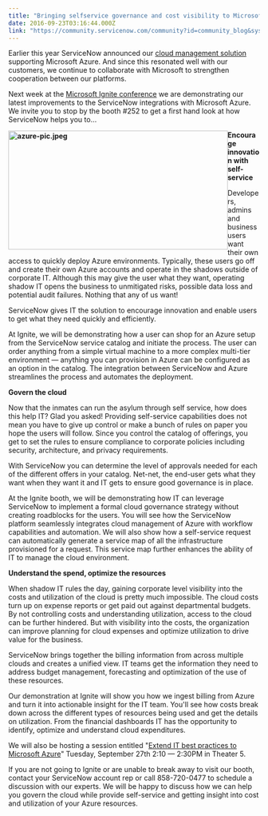 ```yaml
---
title: "Bringing selfservice governance and cost visibility to Microsoft Azure in the Enterprise Live Demos at Microsoft Ignite"
date: 2016-09-23T03:16:44.000Z
link: "https://community.servicenow.com/community?id=community_blog&sys_id=2b1ea26ddbd0dbc01dcaf3231f9619c0"
---
```

<p>Earlier this year ServiceNow announced our <a title="w.servicenow.com/products/orchestration/cloud-management.html" href="http://www.servicenow.com/products/orchestration/cloud-management.html">cloud management solution</a> supporting Microsoft Azure. And since this resonated well with our customers, we continue to collaborate with Microsoft to strengthen cooperation between our platforms.</p><p></p><p>Next week at the <a title="gnite.microsoft.com/" href="https://ignite.microsoft.com/">Microsoft Ignite conference</a> we are demonstrating our latest improvements to the ServiceNow integrations with Microsoft Azure.   We invite you to stop by the booth #252 to get a first hand look at how ServiceNow helps you to…</p><p></p><p><strong><img   alt="azure-pic.jpeg" class="image-1 jive-image" height="238" src="eb388006db9c5fc03eb27a9e0f961906.iix" style="float: left; height: 238px; width: 439.7826086956522px;" width="440"/>Encourage innovation with self-service </strong></p><p></p><p>Developers, admins and business users want their own access to quickly deploy Azure environments. Typically, these users go off and create their own Azure accounts and operate in the shadows outside of corporate IT. Although this may give the user what they want, operating shadow IT opens the business to unmitigated risks, possible data loss and potential audit failures. Nothing that any of us want!</p><p></p><p>ServiceNow gives IT the solution to encourage innovation and enable users to get what they need quickly and efficiently.</p><p></p><p>At Ignite, we will be demonstrating how a user can shop for an Azure setup from the ServiceNow service catalog and initiate the process. The user can order anything from a simple virtual machine to a more complex multi-tier environment — anything you can provision in Azure can be configured as an option in the catalog. The integration between ServiceNow and Azure streamlines the process and automates the deployment.</p><p></p><p><strong>Govern the cloud</strong></p><p></p><p>Now that the inmates can run the asylum through self service, how does this help IT? Glad you asked! Providing self-service capabilities does not mean you have to give up control or make a bunch of rules on paper you hope the users will follow. Since you control the catalog of offerings, you get to set the rules to ensure compliance to corporate policies including security, architecture, and privacy requirements.</p><p></p><p>With ServiceNow you can determine the level of approvals needed for each of the different offers in your catalog. Net-net, the end-user gets what they want when they want it and IT gets to ensure good governance is in place.</p><p></p><p>At the Ignite booth, we will be demonstrating how IT can leverage ServiceNow to implement a formal cloud governance strategy without creating roadblocks for the users. You will see how the ServiceNow platform seamlessly integrates cloud management of Azure with workflow capabilities and automation. We will also show how a self-service request can automatically generate a service map of all the infrastructure provisioned for a request. This service map further enhances the ability of IT to manage the cloud environment.</p><p></p><p><strong>Understand the spend, optimize the resources</strong></p><p></p><p>When shadow IT rules the day, gaining corporate level visibility into the costs and utilization of the cloud is pretty much impossible. The cloud costs turn up on expense reports or get paid out against departmental budgets. By not controlling costs and understanding utilization, access to the cloud can be further hindered. But with visibility into the costs, the organization can improve planning for cloud expenses and optimize utilization to drive value for the business.</p><p></p><p>ServiceNow brings together the billing information from across multiple clouds and creates a unified view. IT teams get the information they need to address budget management, forecasting and optimization of the use of these resources.</p><p></p><p>Our demonstration at Ignite will show you how we ingest billing from Azure and turn it into actionable insight for the IT team. You'll see how costs break down across the different types of resources being used and get the details on utilization. From the financial dashboards IT has the opportunity to identify, optimize and understand cloud expenditures.</p><p></p><p>We will also be hosting a session entitled "<a title="yignite.microsoft.com/sessions/34960" href="https://myignite.microsoft.com/sessions/34960">Extend IT best practices to Microsoft Azure</a>" Tuesday, September 27th 2:10 — 2:30PM in Theater 5.   </p><p></p><p>If you are not going to Ignite or are unable to break away to visit our booth, contact your ServiceNow account rep or call 858-720-0477 to schedule a discussion with our experts. We will be happy to discuss how we can help you govern the cloud while provide self-service and getting insight into cost and utilization of your Azure resources.</p>